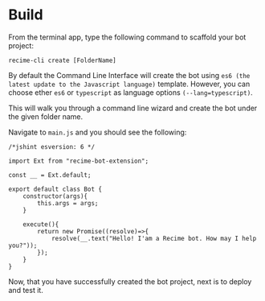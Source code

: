 # Build

From the terminal app, type the following command to scaffold your bot project:


```
recime-cli create [FolderName] 

```

By default the Command Line Interface will create the bot using `es6 (the latest update to the Javascript language)` template. However, you can choose ether `es6` or `typescript` as language options `(--lang=typescript)`.

This will walk you through a command line wizard and create the bot under the given folder name.

Navigate to `main.js` and you should see the following:

```
/*jshint esversion: 6 */

import Ext from "recime-bot-extension";

const __ = Ext.default;
		
export default class Bot {
    constructor(args){
        this.args = args;
    }

    execute(){
	    return new Promise((resolve)=>{
            resolve(__.text("Hello! I'am a Recime bot. How may I help you?"));
		});
    }
}

```

Now, that you have successfully created the bot project, next is to deploy and test it.

